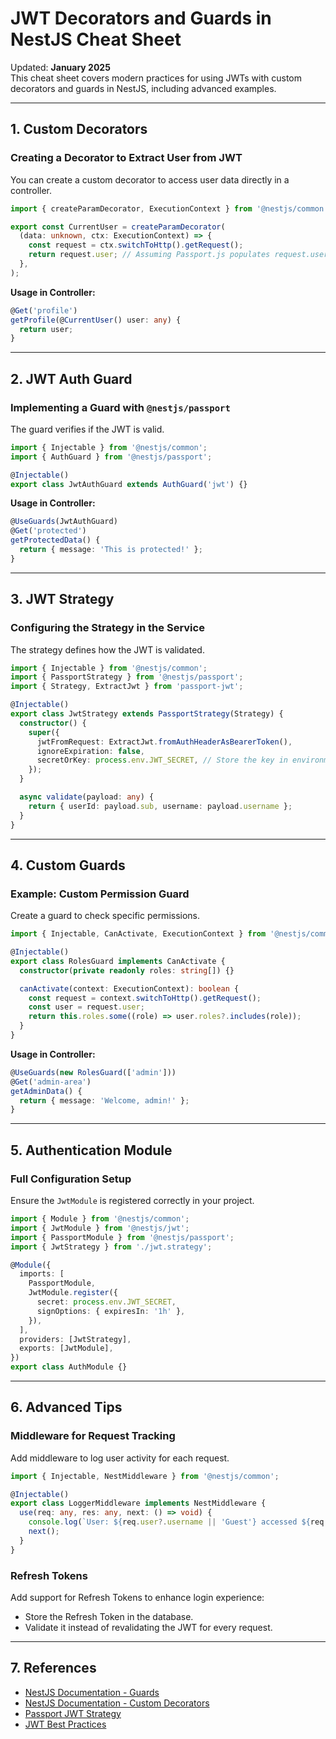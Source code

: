 # JWT Decorators and Guards in NestJS Cheat Sheet

Updated: **January 2025**  
This cheat sheet covers modern practices for using JWTs with custom decorators and guards in NestJS, including advanced examples.

---

## **1. Custom Decorators**
### Creating a Decorator to Extract User from JWT
You can create a custom decorator to access user data directly in a controller.

```typescript
import { createParamDecorator, ExecutionContext } from '@nestjs/common';

export const CurrentUser = createParamDecorator(
  (data: unknown, ctx: ExecutionContext) => {
    const request = ctx.switchToHttp().getRequest();
    return request.user; // Assuming Passport.js populates request.user
  },
);
```

**Usage in Controller:**
```typescript
@Get('profile')
getProfile(@CurrentUser() user: any) {
  return user;
}
```

---

## **2. JWT Auth Guard**
### Implementing a Guard with `@nestjs/passport`
The guard verifies if the JWT is valid.

```typescript
import { Injectable } from '@nestjs/common';
import { AuthGuard } from '@nestjs/passport';

@Injectable()
export class JwtAuthGuard extends AuthGuard('jwt') {}
```

**Usage in Controller:**
```typescript
@UseGuards(JwtAuthGuard)
@Get('protected')
getProtectedData() {
  return { message: 'This is protected!' };
}
```

---

## **3. JWT Strategy**
### Configuring the Strategy in the Service
The strategy defines how the JWT is validated.

```typescript
import { Injectable } from '@nestjs/common';
import { PassportStrategy } from '@nestjs/passport';
import { Strategy, ExtractJwt } from 'passport-jwt';

@Injectable()
export class JwtStrategy extends PassportStrategy(Strategy) {
  constructor() {
    super({
      jwtFromRequest: ExtractJwt.fromAuthHeaderAsBearerToken(),
      ignoreExpiration: false,
      secretOrKey: process.env.JWT_SECRET, // Store the key in environment variables
    });
  }

  async validate(payload: any) {
    return { userId: payload.sub, username: payload.username };
  }
}
```

---

## **4. Custom Guards**
### Example: Custom Permission Guard
Create a guard to check specific permissions.

```typescript
import { Injectable, CanActivate, ExecutionContext } from '@nestjs/common';

@Injectable()
export class RolesGuard implements CanActivate {
  constructor(private readonly roles: string[]) {}

  canActivate(context: ExecutionContext): boolean {
    const request = context.switchToHttp().getRequest();
    const user = request.user;
    return this.roles.some((role) => user.roles?.includes(role));
  }
}
```

**Usage in Controller:**
```typescript
@UseGuards(new RolesGuard(['admin']))
@Get('admin-area')
getAdminData() {
  return { message: 'Welcome, admin!' };
}
```

---

## **5. Authentication Module**
### Full Configuration Setup
Ensure the `JwtModule` is registered correctly in your project.

```typescript
import { Module } from '@nestjs/common';
import { JwtModule } from '@nestjs/jwt';
import { PassportModule } from '@nestjs/passport';
import { JwtStrategy } from './jwt.strategy';

@Module({
  imports: [
    PassportModule,
    JwtModule.register({
      secret: process.env.JWT_SECRET,
      signOptions: { expiresIn: '1h' },
    }),
  ],
  providers: [JwtStrategy],
  exports: [JwtModule],
})
export class AuthModule {}
```

---

## **6. Advanced Tips**

### Middleware for Request Tracking
Add middleware to log user activity for each request.

```typescript
import { Injectable, NestMiddleware } from '@nestjs/common';

@Injectable()
export class LoggerMiddleware implements NestMiddleware {
  use(req: any, res: any, next: () => void) {
    console.log(`User: ${req.user?.username || 'Guest'} accessed ${req.path}`);
    next();
  }
}
```

### Refresh Tokens
Add support for Refresh Tokens to enhance login experience:
- Store the Refresh Token in the database.
- Validate it instead of revalidating the JWT for every request.

---

## **7. References**
- [NestJS Documentation - Guards](https://docs.nestjs.com/guards)
- [NestJS Documentation - Custom Decorators](https://docs.nestjs.com/custom-decorators)
- [Passport JWT Strategy](http://www.passportjs.org/packages/passport-jwt/)
- [JWT Best Practices](https://auth0.com/blog/jwt-best-practices/)
